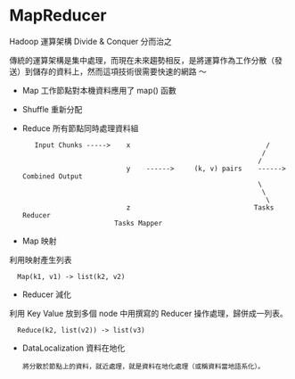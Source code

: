 # MapReducer
Hadoop 運算架構 Divide & Conquer 分而治之

傳統的運算架構是集中處理，而現在未來趨勢相反，是將運算作為工作分散（發送）到儲存的資料上，然而這項技術很需要快速的網路 ～

* Map 工作節點對本機資料應用了 map() 函數

* Shuffle 重新分配

* Reduce 所有節點同時處理資料組




         Input Chunks ----->    x                                  /
                                                                  /
                                                                 /
                                y    ------>     (k, v) pairs    ------>    Combined Output
                                                                 \
                                                                  \
                                                                   \
                                z                               Tasks Reducer
                             Tasks Mapper


* Map 映射

利用映射產生列表

      Map(k1, v1) -> list(k2, v2)

* Reducer 減化

利用 Key Value 放到多個 node 中用撰寫的 Reducer 操作處理，歸併成一列表。

      Reduce(k2, list(v2)) -> list(v3)

* DataLocalization 資料在地化

      將分散於節點上的資料，就近處理，就是資料在地化處理（或稱資料當地語系化）。


